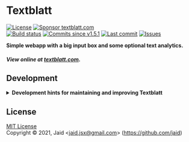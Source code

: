 # Textblatt


<a href="https://raw.githubusercontent.com/jaid/textblatt.com/master/license.txt"><img src="https://img.shields.io/github/license/jaid/textblatt.com?style=flat-square" alt="License"/></a> <a href="https://github.com/sponsors/jaid"><img src="https://img.shields.io/badge/<3-Sponsor-FF45F1?style=flat-square" alt="Sponsor textblatt.com"/></a>  
<a href="https://actions-badge.atrox.dev/jaid/textblatt.com/goto"><img src="https://img.shields.io/endpoint.svg?style=flat-square&url=https%3A%2F%2Factions-badge.atrox.dev%2Fjaid%2Ftextblatt.com%2Fbadge" alt="Build status"/></a> <a href="https://github.com/jaid/textblatt.com/commits"><img src="https://img.shields.io/github/commits-since/jaid/textblatt.com/v1.5.1?style=flat-square&logo=github" alt="Commits since v1.5.1"/></a> <a href="https://github.com/jaid/textblatt.com/commits"><img src="https://img.shields.io/github/last-commit/jaid/textblatt.com?style=flat-square&logo=github" alt="Last commit"/></a> <a href="https://github.com/jaid/textblatt.com/issues"><img src="https://img.shields.io/github/issues/jaid/textblatt.com?style=flat-square&logo=github" alt="Issues"/></a>  

**Simple webapp with a big input box and some optional text analytics.**




##### View online at [textblatt.com](https://textblatt.com).
























## Development

<details>
<summary><b>Development hints for maintaining and improving Textblatt</b></summary>



Setting up:
```bash
git clone git@github.com:jaid/textblatt.com.git
cd textblatt.com
npm install
```

</details>

## License
[MIT License](https://raw.githubusercontent.com/jaid/textblatt.com/master/license.txt)  
Copyright © 2021, Jaid \<jaid.jsx@gmail.com> (https://github.com/jaid)

<!---
Readme generated with tldw v7.1.0
https://github.com/Jaid/tldw
-->